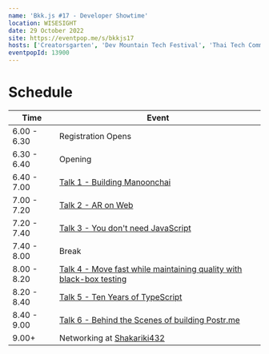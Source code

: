 ```yaml
---
name: 'Bkk.js #17 - Developer Showtime'
location: WISESIGHT
date: 29 October 2022
site: https://eventpop.me/s/bkkjs17
hosts: ['Creatorsgarten', 'Dev Mountain Tech Festival', 'Thai Tech Community']
eventpopId: 13900
---
```


# Schedule

| Time        | Event                                                                                                                                                              |
| ----------- | ------------------------------------------------------------------------------------------------------------------------------------------------------------------ |
| 6.00 - 6.30 | Registration Opens                                                                                                                                                 |
| 6.30 - 6.40 | Opening                                                                                                                                                            |
| 6.40 - 7.00 | [Talk 1 - Building Manoonchai](https://www.youtube.com/watch?v=ltIvGLzMwzo&list=PLTuz2sLvbRpx9okBtTzA85rRsNqGlKR_5&index=1)                                        |
| 7.00 - 7.20 | [Talk 2 - AR on Web](https://www.youtube.com/watch?v=JuWzquQwt4g&list=PLTuz2sLvbRpx9okBtTzA85rRsNqGlKR_5&index=2)                                                  |
| 7.20 - 7.40 | [Talk 3 - You don't need JavaScript](https://www.youtube.com/watch?v=le5M-5mhPY0&list=PLTuz2sLvbRpx9okBtTzA85rRsNqGlKR_5&index=3)                                  |
| 7.40 - 8.00 | Break                                                                                                                                                              |
| 8.00 - 8.20 | [Talk 4 - Move fast while maintaining quality with black-box testing](https://www.youtube.com/watch?v=vbIWSwz8NxQ&list=PLTuz2sLvbRpx9okBtTzA85rRsNqGlKR_5&index=4) |
| 8.20 - 8.40 | [Talk 5 - Ten Years of TypeScript](https://www.youtube.com/watch?v=wrPz2Sp9EZU&list=PLTuz2sLvbRpx9okBtTzA85rRsNqGlKR_5&index=5)                                    |
| 8.40 - 9.00 | [Talk 6 - Behind the Scenes of building Postr.me](https://www.youtube.com/watch?v=J2THXXeQMxY&list=PLTuz2sLvbRpx9okBtTzA85rRsNqGlKR_5&index=6)                     |
| 9.00+       | Networking at [Shakariki432](https://www.facebook.com/photo?fbid=2063008270553245&set=a.359894480864641)                                                           |
